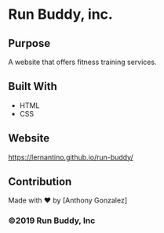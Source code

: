 # Run Buddy, inc.

## Purpose
A website that offers fitness training services. 

## Built With
* HTML
* CSS

## Website
https://lernantino.github.io/run-buddy/

## Contribution
Made with ❤️ by [Anthony Gonzalez]

### ©️2019 Run Buddy, Inc 
